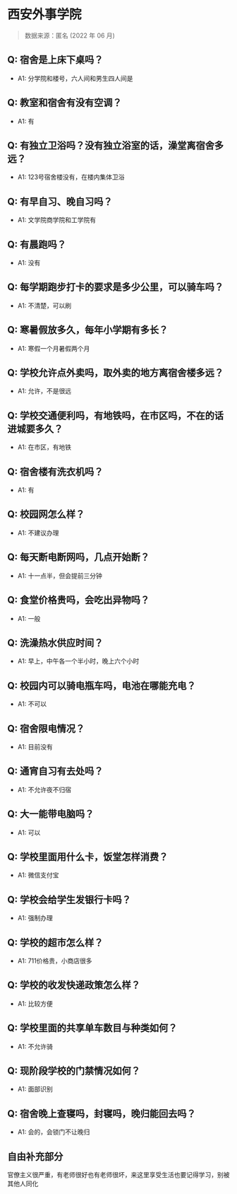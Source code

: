 # 西安外事学院

> 数据来源：匿名 (2022 年 06 月)

## Q: 宿舍是上床下桌吗？

- A1: 分学院和楼号，六人间和男生四人间是

## Q: 教室和宿舍有没有空调？

- A1: 有

## Q: 有独立卫浴吗？没有独立浴室的话，澡堂离宿舍多远？

- A1: 123号宿舍楼没有，在楼内集体卫浴

## Q: 有早自习、晚自习吗？

- A1: 文学院商学院和工学院有

## Q: 有晨跑吗？

- A1: 没有

## Q: 每学期跑步打卡的要求是多少公里，可以骑车吗？

- A1: 不清楚，可以刷

## Q: 寒暑假放多久，每年小学期有多长？

- A1: 寒假一个月暑假两个月

## Q: 学校允许点外卖吗，取外卖的地方离宿舍楼多远？

- A1: 允许，不是很远

## Q: 学校交通便利吗，有地铁吗，在市区吗，不在的话进城要多久？

- A1: 在市区，有地铁

## Q: 宿舍楼有洗衣机吗？

- A1: 有

## Q: 校园网怎么样？

- A1: 不建议办理

## Q: 每天断电断网吗，几点开始断？

- A1: 十一点半，但会提前三分钟

## Q: 食堂价格贵吗，会吃出异物吗？

- A1: 一般

## Q: 洗澡热水供应时间？

- A1: 早上，中午各一个半小时，晚上六个小时

## Q: 校园内可以骑电瓶车吗，电池在哪能充电？

- A1: 不可以

## Q: 宿舍限电情况？

- A1: 目前没有

## Q: 通宵自习有去处吗？

- A1: 不允许夜不归宿

## Q: 大一能带电脑吗？

- A1: 可以

## Q: 学校里面用什么卡，饭堂怎样消费？

- A1: 微信支付宝

## Q: 学校会给学生发银行卡吗？

- A1: 强制办理

## Q: 学校的超市怎么样？

- A1: 711价格贵，小商店很多

## Q: 学校的收发快递政策怎么样？

- A1: 比较方便

## Q: 学校里面的共享单车数目与种类如何？

- A1: 不允许骑

## Q: 现阶段学校的门禁情况如何？

- A1: 面部识别

## Q: 宿舍晚上查寝吗，封寝吗，晚归能回去吗？

- A1: 会的，会锁门不让晚归

## 自由补充部分

官僚主义很严重，有老师很好也有老师很坏，来这里享受生活也要记得学习，别被其他人同化